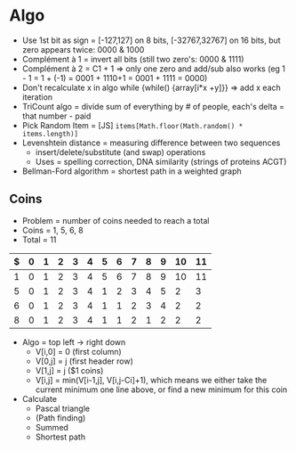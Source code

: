 # Algo

* Use 1st bit as sign = [-127,127] on 8 bits, [-32767,32767] on 16 bits, but zero appears twice: 0000 & 1000
* Complément à 1 = invert all bits (still two zero's: 0000 & 1111)
* Complément à 2 = C1 + 1 => only one zero and add/sub also works (eg 1 - 1 = 1 + (-1) = 0001 + 1110+1 = 0001 + 1111 = 0000)
* Don't recalculate x in algo while {while() {array[i*x +y]}} => add x each iteration
* TriCount algo = divide sum of everything by # of people, each's delta = that number - paid
* Pick Random Item = [JS] `items[Math.floor(Math.random() * items.length)]`
* Levenshtein distance = measuring difference between two sequences
  * insert/delete/substitute (and swap) operations
  * Uses = spelling correction, DNA similarity (strings of proteins ACGT)
* Bellman-Ford algorithm = shortest path in a weighted graph

## Coins

* Problem = number of coins needed to reach a total
* Coins = 1, 5, 6, 8
* Total = 11

| $ | 0 | 1 | 2 | 3 | 4 | 5 | 6 | 7 | 8 | 9 | 10 | 11 |
| - | - | - | - | - | - | - | - | - | - | - | -- | -- |
| 1 | 0 | 1 | 2 | 3 | 4 | 5 | 6 | 7 | 8 | 9 | 10 | 11 |
| 5 | 0 | 1 | 2 | 3 | 4 | 1 | 2 | 3 | 4 | 5 |  2 |  3 |
| 6 | 0 | 1 | 2 | 3 | 4 | 1 | 1 | 2 | 3 | 4 |  2 |  2 |
| 8 | 0 | 1 | 2 | 3 | 4 | 1 | 1 | 2 | 1 | 2 |  2 |  2 |

* Algo = top left -> right down
  * V[i,0] = 0 (first column)
  * V[0,j] = j (first header row)
  * V[1,j] = j ($1 coins)
  * V[i,j] = min(V[i-1,j], V[i,j-Ci]+1), which means we either take the current minimum one line above, or find a new minimum for this coin
* Calculate
  * Pascal triangle
  * (Path finding)
  * Summed
  * Shortest path
